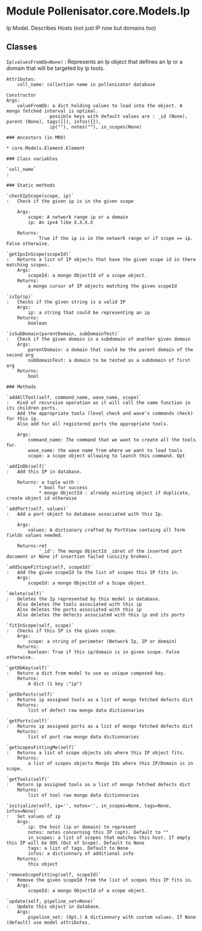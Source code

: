 Module Pollenisator.core.Models.Ip
==================================
Ip Model. Describes Hosts (not just IP now but domains too)

Classes
-------

`Ip(valuesFromDb=None)`
:   Represents an Ip object that defines an Ip or a domain that will be targeted by ip tools.
    
    Attributes:
        coll_name: collection name in pollenisator database
    
    Constructor
    Args:
        valueFromDb: a dict holding values to load into the object. A mongo fetched interval is optimal.
                    possible keys with default values are : _id (None), parent (None), tags([]), infos({}),
                    ip(""), notes(""), in_scopes(None)

    ### Ancestors (in MRO)

    * core.Models.Element.Element

    ### Class variables

    `coll_name`
    :

    ### Static methods

    `checkIpScope(scope, ip)`
    :   Check if the given ip is in the given scope
        
        Args:
            scope: A network range ip or a domain
            ip: An ipv4 like X.X.X.X
        
        Returns:
                True if the ip is in the network range or if scope == ip. False otherwise.

    `getIpsInScope(scopeId)`
    :   Returns a list of IP objects that have the given scope id in there matching scopes.
        Args:
            scopeId: a mongo ObjectId of a scope object.
        Returns:
            a mongo cursor of IP objects matching the given scopeId

    `isIp(ip)`
    :   Checks if the given string is a valid IP
        Args:
            ip: a string that could be representing an ip
        Returns:
            boolean

    `isSubDomain(parentDomain, subDomainTest)`
    :   Check if the given domain is a subdomain of another given domain
        Args:
            parentDomain: a domain that could be the parent domain of the second arg
            subDomainTest: a domain to be tested as a subdomain of first arg
        Returns:
            bool

    ### Methods

    `addAllTool(self, command_name, wave_name, scope)`
    :   Kind of recursive operation as it will call the same function in its children ports.
        Add the appropriate tools (level check and wave's commands check) for this ip.
        Also add for all registered ports the appropriate tools.
        
        Args:
            command_name: The command that we want to create all the tools for.
            wave_name: the wave name from where we want to load tools
            scope: a scope object allowing to launch this command. Opt

    `addInDb(self)`
    :   Add this IP in database.
        
        Returns: a tuple with :
                * bool for success
                * mongo ObjectId : already existing object if duplicate, create object id otherwise

    `addPort(self, values)`
    :   Add a port object to database associated with this Ip.
        
        Args:
            values: A dictionary crafted by PortView containg all form fields values needed.
        
        Returns:ret
                '_id': The mongo ObjectId _idret of the inserted port document or None if insertion failed (unicity broken).

    `addScopeFitting(self, scopeId)`
    :   Add the given scopeId to the list of scopes this IP fits in.
        Args:
            scopeId: a mongo ObjectId of a Scope object.

    `delete(self)`
    :   Deletes the Ip represented by this model in database.
        Also deletes the tools associated with this ip
        Also deletes the ports associated with this ip
        Also deletes the defects associated with this ip and its ports

    `fitInScope(self, scope)`
    :   Checks if this IP is the given scope.
        Args:
            scope: a string of perimeter (Network Ip, IP or domain)
        Returns:
            boolean: True if this ip/domain is in given scope. False otherwise.

    `getDbKey(self)`
    :   Return a dict from model to use as unique composed key.
        Returns:
            A dict (1 key :"ip")

    `getDefects(self)`
    :   Returns ip assigned tools as a list of mongo fetched defects dict
        Returns:
            list of defect raw mongo data dictionnaries

    `getPorts(self)`
    :   Returns ip assigned ports as a list of mongo fetched defects dict
        Returns:
            list of port raw mongo data dictionnaries

    `getScopesFittingMe(self)`
    :   Returns a list of scope objects ids where this IP object fits.
        Returns:
            a list of scopes objects Mongo Ids where this IP/Domain is in scope.

    `getTools(self)`
    :   Return ip assigned tools as a list of mongo fetched defects dict
        Returns:
            list of tool raw mongo data dictionnaries

    `initialize(self, ip='', notes='', in_scopes=None, tags=None, infos=None)`
    :   Set values of ip
        Args:
            ip: the host (ip or domain) to represent
            notes: notes concerning this IP (opt). Default to ""
            in_scopes: a list of scopes that matches this host. If empty this IP will be OOS (Out of Scope). Default to None
            tags: a list of tags. Default to None
            infos: a dictionnary of additional info
        Returns:
            this object

    `removeScopeFitting(self, scopeId)`
    :   Remove the given scopeId from the list of scopes this IP fits in.
        Args:
            scopeId: a mongo ObjectId of a scope object.

    `update(self, pipeline_set=None)`
    :   Update this object in database.
        Args:
            pipeline_set: (Opt.) A dictionnary with custom values. If None (default) use model attributes.